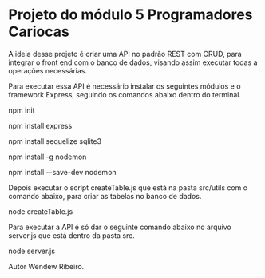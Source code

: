 # Projeto do módulo 5 Programadores Cariocas

A ideia desse projeto é criar uma API no padrão REST com CRUD, para integrar o front end com o banco de dados, visando assim executar todas a operações necessárias.

Para executar essa API é necessário instalar os seguintes módulos e o framework Express, seguindo os comandos abaixo dentro do terminal.

npm init

npm install express

npm install sequelize sqlite3

<!-- Nodemon é opcional, porém recomendado para não ser preciso fechar e abrir o servidor para mostrar as alterações feitas no código do projeto -->

npm install -g nodemon

npm install --save-dev nodemon

Depois executar o script createTable.js que está na pasta src/utils com o comando abaixo, para criar as tabelas no banco de dados.

node createTable.js

Para executar a API é só dar o seguinte comando abaixo no arquivo server.js que está dentro da pasta src.

node server.js

Autor Wendew Ribeiro.
